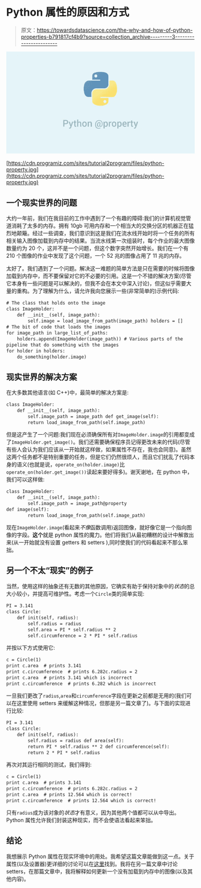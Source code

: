 # Python 属性的原因和方式

> 原文：<https://towardsdatascience.com/the-why-and-how-of-python-properties-b791817cf4b9?source=collection_archive---------3----------------------->

![](img/1184164f7e6f471ed675b6ff0c851855.png)

[https://cdn.programiz.com/sites/tutorial2program/files/python-property.jpg](https://cdn.programiz.com/sites/tutorial2program/files/python-property.jpg)

## **一个现实世界的问题**

大约一年前，我们在我目前的工作中遇到了一个有趣的障碍:我们的计算机视觉管道消耗了太多的内存。拥有 10gb 可用内存和一个相当大的交换分区的机器正在猛烈地颠簸。经过一些调查，我们意识到这是我们在流水线开始时将一个任务的所有相关输入图像加载到内存中的结果。当流水线第一次组装时，每个作业的最大图像数量约为 20 个，这并不是一个问题，但这个数字突然开始增长。我们在一个有 210 个图像的作业中发现了这个问题，一个 52 兆的图像占用了 11 兆的内存。

太好了。我们遇到了一个问题。解决这一难题的简单方法是只在需要的时候将图像加载到内存中，而不要保留对它的不必要的引用。这是一个不错的解决方案(尽管它本身有一些问题是可以解决的，但我不会在本文中深入讨论)，但这似乎需要大量的重构。为了理解为什么，请允许我向您展示一些(非常简单的)示例代码:

```
# The class that holds onto the image
class ImageHolder:
    def __init__(self, image_path):
        self.image = load_image_from_path(image_path) holders = []
# The bit of code that loads the images
for image_path in large_list_of_paths:
    holders.append(ImageHolder(image_path)) # Various parts of the pipeline that do something with the images
for holder in holders:
    do_something(holder.image)
```

## **现实世界的解决方案**

在大多数其他语言(如 C++)中，最简单的解决方案是:

```
class ImageHolder:
    def __init__(self, image_path):
        self.image_path = image_path def get_image(self):
        return load_image_from_path(self.image_path)
```

但是这产生了一个问题:我们现在必须确保所有对`ImageHolder.image`的引用都变成了`ImageHolder.get_image()`。我们还需要确保程序员记得更改未来的代码(尽管有些人会认为我们应该从一开始就这样做，如果属性不存在，我也会同意)。虽然这两个任务都不是特别重要的任务，但是它们仍然很烦人，而且它们扰乱了代码本身的语义(也就是说，`operate_on(holder.image)`比`operate_on(holder.get_image())`读起来要好得多)。谢天谢地，在 python 中，我们可以这样做:

```
class ImageHolder:
    def __init__(self, image_path):
        self.image_path = image_path@property
def image(self):
        return load_image_from_path(self.image_path)
```

现在`ImageHolder.image`(看起来*不像*函数调用)返回图像，就好像它是一个指向图像的字段。**这个**就是 python 属性的魔力。他们将我们从最初糟糕的设计中解救出来(从一开始就没有设置 getters 和 setters ),同时使我们的代码看起来不那么笨拙。

## **另一个不太“现实”的例子**

当然，使用这样的抽象还有无数的其他原因，它确实有助于保持对象中的*状态*的总大小较小，并提高可维护性。考虑一个`Circle`类的简单实现:

```
PI = 3.141
class Circle:
    def init(self, radius):
        self.radius = radius
        self.area = PI * self.radius ** 2
        self.circumference = 2 * PI * self.radius
```

并按以下方式使用它:

```
c = Circle(1)
print c.area  # prints 3.141
print c.circumference  # prints 6.282c.radius = 2
print c.area  # prints 3.141 which is incorrect
print c.circumference  # prints 6.282 which is incorrect
```

一旦我们更改了`radius`,`area`和`circumference`字段在更新之前都是无用的(我们可以在这里使用 setters 来缓解这种情况，但那是另一篇文章了)。与下面的实现进行比较:

```
PI = 3.141
class Circle:
    def init(self, radius):
        self.radius = radius def area(self):
        return PI * self.radius ** 2 def circumference(self):    
        return 2 * PI * self.radius
```

再次对其运行相同的测试，我们得到:

```
c = Circle(1)
print c.area  # prints 3.141
print c.circumference  # prints 6.282c.radius = 2
print c.area  # prints 12.564 which is correct!
print c.circumference  # prints 12.564 which is correct!
```

只有`radius`成为该对象的*状态*才有意义，因为其他两个值都可以从中导出。Python 属性允许我们封装这种现实，而不会使语法看起来笨拙。

## **结论**

我想展示 Python 属性在现实环境中的用处。我希望这篇文章能做到这一点。关于属性(以及设置器)更详细的讨论可以在[这里](https://www.programiz.com/python-programming/property)找到。我将在另一篇文章中讨论 setters，在那篇文章中，我将解释如何更新一个没有加载到内存中的图像(以及其他内容)。